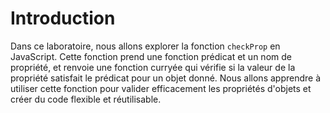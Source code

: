 # Introduction

Dans ce laboratoire, nous allons explorer la fonction `checkProp` en JavaScript. Cette fonction prend une fonction prédicat et un nom de propriété, et renvoie une fonction curryée qui vérifie si la valeur de la propriété satisfait le prédicat pour un objet donné. Nous allons apprendre à utiliser cette fonction pour valider efficacement les propriétés d'objets et créer du code flexible et réutilisable.
